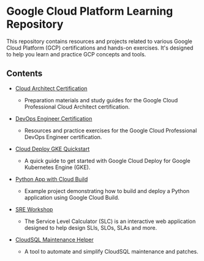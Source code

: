 # Google Cloud Platform Learning Repository

This repository contains resources and projects related to various Google Cloud Platform (GCP) certifications and hands-on exercises. It's designed to help you learn and practice GCP concepts and tools.

## Contents

- [Cloud Architect Certification](cloud-architect-certification/)
  - Preparation materials and study guides for the Google Cloud Professional Cloud Architect certification.

- [DevOps Engineer Certification](cloud-devops-engineer-certification/)
  - Resources and practice exercises for the Google Cloud Professional DevOps Engineer certification.

- [Cloud Deploy GKE Quickstart](clouddeploy-gke-quickstart/)
  - A quick guide to get started with Google Cloud Deploy for Google Kubernetes Engine (GKE).

- [Python App with Cloud Build](python-app-cloudbuild/)
  - Example project demonstrating how to build and deploy a Python application using Google Cloud Build.

- [SRE Workshop](sre-workshop/)
  - The Service Level Calculator (SLC) is an interactive web application designed to help design SLIs, SLOs, SLAs and more.

- [CloudSQL Maintenance Helper](cloudsql-maintenance-helper/)
  - A tool to automate and simplify CloudSQL maintenance and patches.
